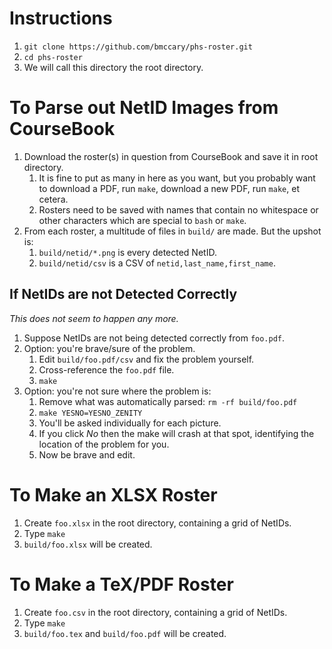
# Instructions

1. `git clone https://github.com/bmccary/phs-roster.git`
1. `cd phs-roster`
1. We will call this directory the root directory.

# To Parse out NetID Images from CourseBook

1. Download the roster(s) in question from CourseBook and save it in root directory.
   1. It is fine to put as many in here as you want, but you probably want to download a PDF, run `make`, download a new PDF, run `make`, et cetera.
   1. Rosters need to be saved with names that contain no whitespace or other characters which are special to `bash` or `make`.
1. From each roster, a multitude of files in `build/` are made. But the upshot is:
   1. `build/netid/*.png` is every detected NetID.
   1. `build/netid/csv` is a CSV of `netid,last_name,first_name`.

## If NetIDs are not Detected Correctly

*This does not seem to happen any more.*

1. Suppose NetIDs are not being detected correctly from `foo.pdf`.
1. Option: you're brave/sure of the problem.
   1. Edit `build/foo.pdf/csv` and fix the problem yourself.
   1. Cross-reference the `foo.pdf` file.
   1. `make`
1. Option: you're not sure where the problem is:
   1. Remove what was automatically parsed: `rm -rf build/foo.pdf`
   1. `make YESNO=YESNO_ZENITY`
   1. You'll be asked individually for each picture.
   1. If you click *No* then the make will crash at that spot, identifying the location of the problem for you.
   1. Now be brave and edit.

# To Make an XLSX Roster

1. Create `foo.xlsx` in the root directory, containing a grid of NetIDs.
1. Type `make`
1. `build/foo.xlsx` will be created.

# To Make a TeX/PDF Roster

1. Create `foo.csv` in the root directory, containing a grid of NetIDs.
1. Type `make`
1. `build/foo.tex` and `build/foo.pdf` will be created.

